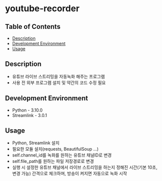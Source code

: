 # youtube-recorder

## Table of Contents
- [Description](#description)
- [Development Environment](#development-environment)
- [Usage](#usage)

## Description
- 유튜브 라이브 스트리밍을 자동녹화 해주는 프로그램
- 사용 전 외부 프로그램 설치 및 약간의 코드 수정 필요

## Development Environment
- Python - 3.10.0
- Streamlink - 3.0.1

## Usage
- Python, Streamlink 설치
- 필요한 모듈 설치(requests, BeautifulSoup ...)
- self.channel_id를 녹화를 원하는 유튜브 채널ID로 변경
- self.file_path를 원하는 파일 저장경로로 변경
- 실행 시 설정한 유튜브 채널에서 라이브 스트리밍을 하는지 정해진 시간(기본 10초, 변경 가능) 간격으로 체크하며, 방송이 켜지면 자동으로 녹화 시작
